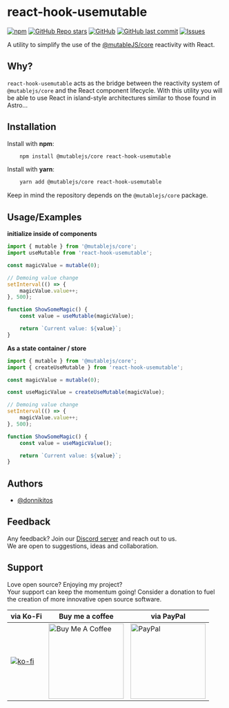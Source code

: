 # react-hook-usemutable

[![npm](https://img.shields.io/npm/dt/react-hook-usemutable?style=for-the-badge)](https://www.npmjs.com/package/react-hook-usemutable) [![GitHub Repo stars](https://img.shields.io/github/stars/donnikitos/react-hook-useMutable?label=GitHub%20Stars&style=for-the-badge)](https://github.com/donnikitos/react-hook-useMutable) [![GitHub](https://img.shields.io/github/license/donnikitos/react-hook-useMutable?color=blue&style=for-the-badge)](https://github.com/donnikitos/react-hook-useMutable/blob/master/LICENSE)
[![GitHub last commit](https://img.shields.io/github/last-commit/donnikitos/react-hook-useMutable?style=for-the-badge)](https://github.com/donnikitos/react-hook-useMutable) [![Issues](https://img.shields.io/github/issues/donnikitos/react-hook-useMutable?style=for-the-badge)](https://github.com/donnikitos/react-hook-useMutable/issues)

A utility to simplify the use of the [@mutableJS/core](https://www.npmjs.com/package/@mutablejs/core) reactivity with React.

## Why?

`react-hook-usemutable` acts as the bridge between the reactivity system of `@mutablejs/core` and the React component lifecycle.
With this utility you will be able to use React in island-style architectures similar to those found in Astro...

## Installation

Install with **npm**:

```bash
    npm install @mutablejs/core react-hook-usemutable
```

Install with **yarn**:

```bash
    yarn add @mutablejs/core react-hook-usemutable
```

Keep in mind the repository depends on the `@mutablejs/core` package.

## Usage/Examples

**initialize inside of components**

```typescript
import { mutable } from '@mutablejs/core';
import useMutable from 'react-hook-usemutable';

const magicValue = mutable(0);

// Demoing value change
setInterval(() => {
	magicValue.value++;
}, 500);

function ShowSomeMagic() {
	const value = useMutable(magicValue);

	return `Current value: ${value}`;
}
```

**As a state container / store**

```typescript
import { mutable } from '@mutablejs/core';
import { createUseMutable } from 'react-hook-usemutable';

const magicValue = mutable(0);

const useMagicValue = createUseMutable(magicValue);

// Demoing value change
setInterval(() => {
	magicValue.value++;
}, 500);

function ShowSomeMagic() {
	const value = useMagicValue();

	return `Current value: ${value}`;
}
```

## Authors

-   [@donnikitos](https://www.github.com/donnikitos)

## Feedback

Any feedback? Join our [Discord server](https://discord.gg/gNdgy8uS3R) and reach out to us.\
We are open to suggestions, ideas and collaboration.

## Support

Love open source? Enjoying my project?\
Your support can keep the momentum going! Consider a donation to fuel the creation of more innovative open source software.

| via Ko-Fi                                                                         | Buy me a coffee                                                                                                                                                 | via PayPal                                                                                                                                                             |
| --------------------------------------------------------------------------------- | --------------------------------------------------------------------------------------------------------------------------------------------------------------- | ---------------------------------------------------------------------------------------------------------------------------------------------------------------------- |
| [![ko-fi](https://ko-fi.com/img/githubbutton_sm.svg)](https://ko-fi.com/Y8Y2ALMG) | <a href="https://www.buymeacoffee.com/donnikitos" target="_blank"><img src="https://nititech.de/donate-buymeacoffee.png" alt="Buy Me A Coffee" width="174"></a> | <a href="https://www.paypal.com/donate/?hosted_button_id=EPXZPRTR7JHDW" target="_blank"><img src="https://nititech.de/donate-paypal.png" alt="PayPal" width="174"></a> |
